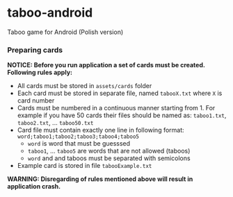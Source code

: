 taboo-android
=============

Taboo game for Android (Polish version)


### Preparing cards

**NOTICE: Before you run application a set of cards must be created. Following rules apply:**

* All cards must be stored in ```assets/cards``` folder
* Each card must be stored in separate file, named ```tabooX.txt``` where `X` is card number
* Cards must be numbered in a continuous manner starting from 1. For example if you have 50 cards their files should be named as: ```taboo1.txt```, ```taboo2.txt```, ... ```taboo50.txt```
* Card file must contain exactly one line in following format: ```word;taboo1;taboo2;taboo3;taboo4;taboo5```
    * ```word``` is word that must be guesssed
    * ```taboo1```, ... ```taboo5``` are words that are not allowed (taboos)
    * ```word``` and and taboos must be separated with semicolons
* Example card is stored in file ```tabooExample.txt```

**WARNING: Disregarding of rules mentioned above will result in application crash.**
